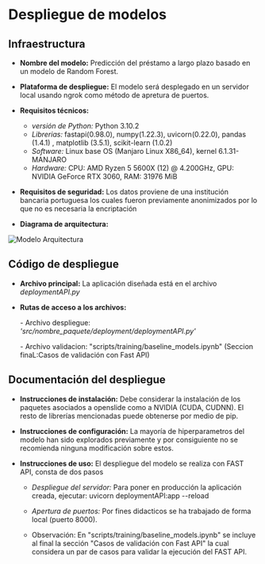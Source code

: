 # Despliegue de modelos

## Infraestructura

- **Nombre del modelo:** Predicción del préstamo a largo plazo basado en un modelo de Random Forest.

- **Plataforma de despliegue:** El modelo será desplegado en un servidor local usando ngrok como método de apretura de puertos.

- **Requisitos técnicos:** 
    - *versión de Python:* Python 3.10.2
    - *Librerias:* fastapi(0.98.0), numpy(1.22.3), uvicorn(0.22.0), pandas (1.4.1) , matplotlib (3.5.1), scikit-learn (1.0.2)
    - *Software:* Linux base OS (Manjaro Linux X86_64), kernel 6.1.31-MANJARO
    - *Hardware:* CPU: AMD Ryzen 5 5600X (12) @ 4.200GHz, GPU: NVIDIA GeForce RTX 3060, RAM: 31976 MiB
    
- **Requisitos de seguridad:** Los datos proviene de una institución bancaria portuguesa los cuales fueron previamente anonimizados por lo que no es necesaria la encriptación

- **Diagrama de arquitectura:**

![Modelo Arquitectura](https://www.bbvaapimarket.com/wp-content/uploads/2016/04/cibbva_modelo.png)

## Código de despliegue

- **Archivo principal:** La aplicación diseñada está en el archivo *deploymentAPI.py*

- **Rutas de acceso a los archivos:** 
        <p> - Archivo despliegue:  *'src/nombre_paquete/deployment/deploymentAPI.py'*
        <p> - Archivo validacion: "scripts/training/baseline_models.ipynb" (Seccion finaL:Casos de validación con Fast API)

## Documentación del despliegue

- **Instrucciones de instalación:** Debe considerar la instalación de los paquetes asociados a openslide como a NVIDIA (CUDA, CUDNN). El resto de librerías mencionadas puede obtenerse por medio de pip. 

- **Instrucciones de configuración:** La mayoría de hiperparametros del modelo han sido explorados previamente y por consiguiente no se recomienda ninguna modificación sobre estos.

- **Instrucciones de uso:** El despliegue del modelo se realiza con FAST API, consta de dos pasos
    - *Despliegue del servidor:* Para poner en producción la aplicación creada, ejecutar: uvicorn deploymentAPI:app --reload

    - *Apertura de puertos:* Por fines didacticos se ha trabajado de forma local (puerto 8000).

    - Observación: En "scripts/training/baseline_models.ipynb" se incluye al final la sección "Casos de validación con Fast API" la cual considera un par de casos para validar la ejecución del FAST API.

    
